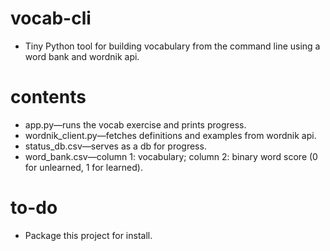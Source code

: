 # vocab-cli
  * Tiny Python tool for building vocabulary from the command line using a word bank and wordnik api.

# contents
  * app.py—runs the vocab exercise and prints progress.
  * wordnik_client.py—fetches definitions and examples from wordnik api.
  * status_db.csv—serves as a db for progress.
  * word_bank.csv—column 1: vocabulary; column 2: binary word score (0 for unlearned, 1 for learned).

# to-do
  * Package this project for install.
